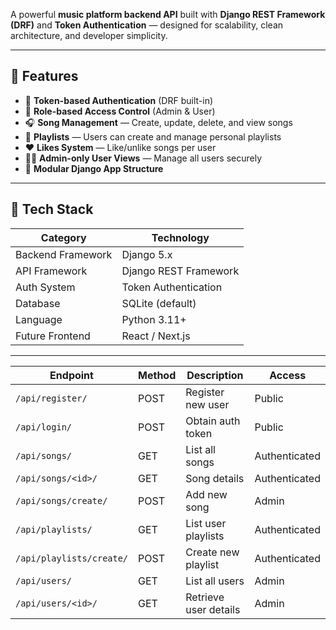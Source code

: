  A powerful **music platform backend API** built with **Django REST Framework (DRF)** and **Token Authentication** — designed for scalability, clean architecture, and developer simplicity.

---

## 🚀 Features

- 🔐 **Token-based Authentication** (DRF built-in)
- 👥 **Role-based Access Control** (Admin & User)
- 🎧 **Song Management** — Create, update, delete, and view songs
- 🎵 **Playlists** — Users can create and manage personal playlists
- ❤️ **Likes System** — Like/unlike songs per user
- 🧑‍💼 **Admin-only User Views** — Manage all users securely
- 🧩 **Modular Django App Structure**

---

## 🧠 Tech Stack

| Category | Technology |
|-----------|-------------|
| Backend Framework | Django 5.x |
| API Framework | Django REST Framework |
| Auth System | Token Authentication |
| Database | SQLite (default) |
| Language | Python 3.11+ |
| Future Frontend | React / Next.js |

---

| Endpoint                 | Method | Description           | Access        |
| ------------------------ | ------ | --------------------- | ------------- |
| `/api/register/`         | POST   | Register new user     | Public        |
| `/api/login/`            | POST   | Obtain auth token     | Public        |
| `/api/songs/`            | GET    | List all songs        | Authenticated |
| `/api/songs/<id>/`       | GET    | Song details          | Authenticated |
| `/api/songs/create/`     | POST   | Add new song          | Admin         |
| `/api/playlists/`        | GET    | List user playlists   | Authenticated |
| `/api/playlists/create/` | POST   | Create new playlist   | Authenticated |
| `/api/users/`            | GET    | List all users        | Admin         |
| `/api/users/<id>/`       | GET    | Retrieve user details | Admin         |


